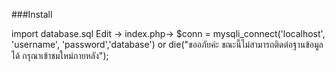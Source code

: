 ###Install

import database.sql
Edit -> index.php-> $conn = mysqli_connect('localhost', 'username', 'password','database') or die("ขออภัยค่ะ ขณะนี้ไม่สามารถติดต่อฐานข้อมูลได้ กรุณาเข้าชมใหม่ภายหลัง");
